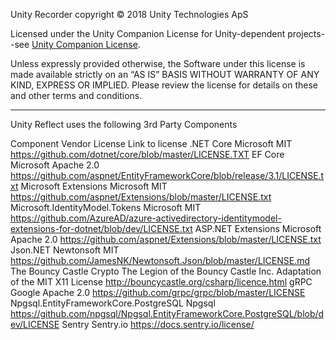 Unity Recorder copyright © 2018 Unity Technologies ApS

Licensed under the Unity Companion License for Unity-dependent projects--see [Unity Companion License](http://www.unity3d.com/legal/licenses/Unity_Companion_License). 

Unless expressly provided otherwise, the Software under this license is made available strictly on an “AS IS” BASIS WITHOUT WARRANTY OF ANY KIND, EXPRESS OR IMPLIED. Please review the license for details on these and other terms and conditions.

------------------------------------------

Unity Reflect uses the following 3rd Party Components

Component								Vendor									License			Link to license
.NET Core								Microsoft								MIT				https://github.com/dotnet/core/blob/master/LICENSE.TXT
EF Core									Microsoft								Apache 2.0		https://github.com/aspnet/EntityFrameworkCore/blob/release/3.1/LICENSE.txt
Microsoft Extensions					Microsoft								MIT				https://github.com/aspnet/Extensions/blob/master/LICENSE.txt
Microsoft.IdentityModel.Tokens			Microsoft								MIT				https://github.com/AzureAD/azure-activedirectory-identitymodel-extensions-for-dotnet/blob/dev/LICENSE.txt
ASP.NET Extensions						Microsoft								Apache 2.0		https://github.com/aspnet/Extensions/blob/master/LICENSE.txt
Json.NET								Newtonsoft								MIT				https://github.com/JamesNK/Newtonsoft.Json/blob/master/LICENSE.md
The Bouncy Castle Crypto				The Legion of the Bouncy Castle Inc.	Adaptation of the MIT X11 License 	http://bouncycastle.org/csharp/licence.html
gRPC									Google									Apache 2.0		https://github.com/grpc/grpc/blob/master/LICENSE
Npgsql.EntityFrameworkCore.PostgreSQL	Npgsql													https://github.com/npgsql/Npgsql.EntityFrameworkCore.PostgreSQL/blob/dev/LICENSE
Sentry									Sentry.io												https://docs.sentry.io/license/ 